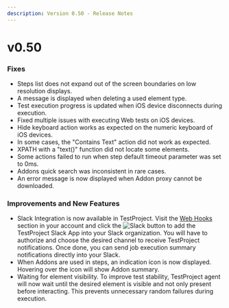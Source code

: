 ```yaml
---
description: Version 0.50 - Release Notes
---
```


# v0.50

### Fixes

* Steps list does not expand out of the screen boundaries on low resolution displays.
* A message is displayed when deleting a used element type.
* Test execution progress is updated when iOS device disconnects during execution.
* Fixed multiple issues with executing Web tests on iOS devices.
* Hide keyboard action works as expected on the numeric keyboard of iOS devices.
* In some cases, the "Contains Text" action did not work as expected.
* XPATH with a "text\(\)" function did not locate some elements.
* Some actions failed to run when step default timeout parameter was set to 0ms.
* Addons quick search was inconsistent in rare cases.
* An error message is now displayed when Addon proxy cannot be downloaded.

### Improvements and New Features

* Slack Integration is now available in TestProject. Visit the [Web Hooks](https://app.testproject.io/#/settings/web-hooks) section in your account and click the ![Slack](https://platform.slack-edge.com/img/add_to_slack.png) button to add the TestProject Slack App into your Slack organization. You will have to authorize and choose the desired channel to receive TestProject notifications. Once done, you can send job execution summary notifications directly into your Slack.
* When Addons are used in steps, an indication icon is now displayed. Hovering over the icon will show Addon summary.
* Waiting for element visibility. To improve test stability, TestProject agent will now wait until the desired element is visible and not only present before interacting. This prevents unnecessary random failures during execution.

